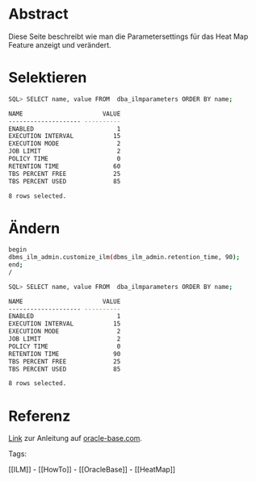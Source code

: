 # Abstract

Diese Seite beschreibt wie man die Parametersettings für das Heat Map Feature anzeigt und verändert.

# Selektieren

```bash
SQL> SELECT name, value FROM  dba_ilmparameters ORDER BY name;

NAME                      VALUE
-------------------- ----------
ENABLED                       1
EXECUTION INTERVAL           15
EXECUTION MODE                2
JOB LIMIT                     2
POLICY TIME                   0
RETENTION TIME               60
TBS PERCENT FREE             25
TBS PERCENT USED             85

8 rows selected.
```

# Ändern

```bash
begin
dbms_ilm_admin.customize_ilm(dbms_ilm_admin.retention_time, 90);
end;
/

SQL> SELECT name, value FROM  dba_ilmparameters ORDER BY name;

NAME                      VALUE
-------------------- ----------
ENABLED                       1
EXECUTION INTERVAL           15
EXECUTION MODE                2
JOB LIMIT                     2
POLICY TIME                   0
RETENTION TIME               90
TBS PERCENT FREE             25
TBS PERCENT USED             85

8 rows selected.
```

# Referenz

[Link](https://oracle-base.com/articles/12c/heat-map-ilm-ado-12cr2) zur Anleitung auf [oracle-base.com](https://oracle-base.com/).

Tags:

[[ILM]] - [[HowTo]] - [[OracleBase]] - [[HeatMap]]
